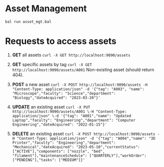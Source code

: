 # Asset Management

`bal run asset_mgt.bal`


# Requests to access assets

1. **GET** all assets `curl -X GET http://localhost:9090/assets`

2. **GET** specific assets by tag `curl -X GET http://localhost:9090/assets/A001`  Non-existing asset (should return 404).

3. **POST** a new asset `curl -X POST http://localhost:9090/assets -H "Content-Type: application/json" -d '{"tag": "A003", "name": "Microscope","faculty": "Science","department": "Biology","dateAcquired": "2023-03-20"}'`

4. **UPDATE** an existing asset `curl -X PUT http://localhost:9090/assets/A001 \-H "Content-Type: application/json" \-d '{"tag": "A001","name": "Updated Laptop","faculty": "Engineering","department": "Computer Engineering","dateAcquired": "2022-01-15"}'`

5. **DELETE** an existing asset `curl -X POST http://localhost:9090/assets -H "Content-Type: application/json" -d '{"tag": "A004","name": "3D Printer","faculty": "Engineering","department": "Mechanical","dateAcquired": "2023-05-10","currentStatus": ["ACTIVE"],"components": ["nozzle", "bed", "filament"],"maintenanceSchedule": ["QUARTERLY"],"workOrder": ["PENDING"],"tasks": ["MEDIUM"]}'`
 